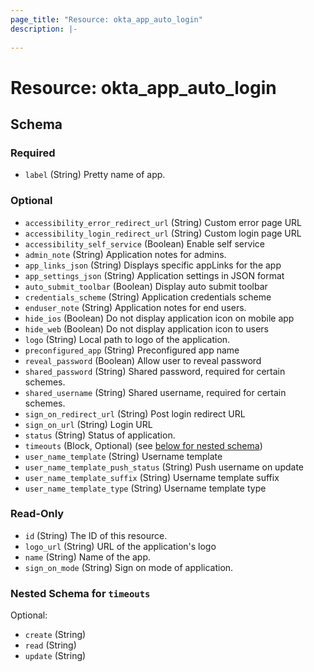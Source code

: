 ```yaml
---
page_title: "Resource: okta_app_auto_login"
description: |-
  
---
```


# Resource: okta_app_auto_login





<!-- schema generated by tfplugindocs -->
## Schema

### Required

- `label` (String) Pretty name of app.

### Optional

- `accessibility_error_redirect_url` (String) Custom error page URL
- `accessibility_login_redirect_url` (String) Custom login page URL
- `accessibility_self_service` (Boolean) Enable self service
- `admin_note` (String) Application notes for admins.
- `app_links_json` (String) Displays specific appLinks for the app
- `app_settings_json` (String) Application settings in JSON format
- `auto_submit_toolbar` (Boolean) Display auto submit toolbar
- `credentials_scheme` (String) Application credentials scheme
- `enduser_note` (String) Application notes for end users.
- `hide_ios` (Boolean) Do not display application icon on mobile app
- `hide_web` (Boolean) Do not display application icon to users
- `logo` (String) Local path to logo of the application.
- `preconfigured_app` (String) Preconfigured app name
- `reveal_password` (Boolean) Allow user to reveal password
- `shared_password` (String) Shared password, required for certain schemes.
- `shared_username` (String) Shared username, required for certain schemes.
- `sign_on_redirect_url` (String) Post login redirect URL
- `sign_on_url` (String) Login URL
- `status` (String) Status of application.
- `timeouts` (Block, Optional) (see [below for nested schema](#nestedblock--timeouts))
- `user_name_template` (String) Username template
- `user_name_template_push_status` (String) Push username on update
- `user_name_template_suffix` (String) Username template suffix
- `user_name_template_type` (String) Username template type

### Read-Only

- `id` (String) The ID of this resource.
- `logo_url` (String) URL of the application's logo
- `name` (String) Name of the app.
- `sign_on_mode` (String) Sign on mode of application.

<a id="nestedblock--timeouts"></a>
### Nested Schema for `timeouts`

Optional:

- `create` (String)
- `read` (String)
- `update` (String)


